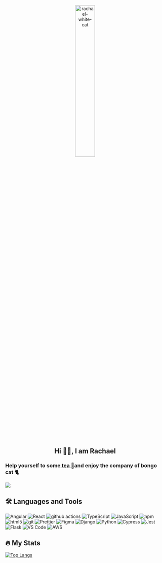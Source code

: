 <div id="header" align="center">
          <picture>
                    <source media="(prefers-color-scheme: dark)" srcset="https://media.giphy.com/media/v1.Y2lkPTc5MGI3NjExenJ6MDRvYzR6dzZpMTFsdTNseXFhaWJyejZrcWhkczhmbG4xbjRkMiZlcD12MV9pbnRlcm5hbF9naWZfYnlfaWQmY3Q9Zw/3uj7PASMahBMWv9BX4/giphy.gif" width="35%" >
                    <img src="https://media.giphy.com/media/v1.Y2lkPTc5MGI3NjExb2xlcHdmYzljcXV4YTFyemVwOG5kcXVneWhldTFsNGltMjhyaWNhMyZlcD12MV9pbnRlcm5hbF9naWZfYnlfaWQmY3Q9Zw/G585gPLutXAtTWThRy/giphy.gif" alt="rachael-white-cat" width="35%" />
          </picture>
          <h2> Hi 👋🏻, I am Rachael</h2>
</div>


### Help yourself to some<a href="https://rachaeltay.github.io/" target="_blank"> tea 🧋</a>and enjoy the company of bongo cat 🐈

[![](https://img.shields.io/website?color=0ab9e6&style=flat-square&up_message=rachaeltay&url=https%3A%2F%2Frachaeltay.github.io)](https://rachaeltay.github.io/)


## :hammer_and_wrench: Languages and Tools

<p>
  <img alt="Angular" src="https://img.shields.io/badge/-Angular-46cdf1?style=flat-square&logo=angular&logoColor=white" />
  <img alt="React" src="https://img.shields.io/badge/-React-4695f1?style=flat-square&logo=react&logoColor=white" />
  <img alt="github actions" src="https://img.shields.io/badge/-Github_Actions-4687f1?style=flat-square&logo=github-actions&logoColor=white" />
  <img alt="TypeScript" src="https://img.shields.io/badge/-TypeScript-1a73e8?style=flat-square&logo=typescript&logoColor=white" />
  <img alt="JavaScript" src="https://img.shields.io/badge/-JavaScript-3e31ea?style=flat-square&logo=JavaScript&logoColor=white" />
  <img alt="npm" src="https://img.shields.io/badge/-NPM-6c31ea?style=flat-square&logo=npm&logoColor=white" />
  <img alt="html5" src="https://img.shields.io/badge/-HTML5-c831ea?style=flat-square&logo=html5&logoColor=white" />
  <img alt="git" src="https://img.shields.io/badge/-Git-ea31de?style=flat-square&logo=git&logoColor=white" />
  <img alt="Prettier" src="https://img.shields.io/badge/-Prettier-ea3182?style=flat-square&logo=prettier&logoColor=white" />
  <img alt="Figma" src="https://img.shields.io/badge/-Figma-ea3154?style=flat-square&logo=figma&logoColor=white" />
  <img alt="Django" src="https://img.shields.io/badge/-Django-ea3c31?style=flat-square&logo=django&logoColor=white" />
  <img alt="Python" src="https://img.shields.io/badge/-Python-ea6a31?style=flat-square&logo=python&logoColor=white" />
  <img alt="Cypress" src="https://img.shields.io/badge/-Cypress-ea9831?style=flat-square&logo=cypress&logoColor=white" />
  <img alt="Jest" src="https://img.shields.io/badge/-Jest-e6cc00?style=flat-square&logo=jest&logoColor=white" />
  <img alt="Flask" src="https://img.shields.io/badge/-Flask-11c101?style=flat-square&logo=flask&logoColor=white" />
  <img alt="VS Code" src="https://img.shields.io/badge/-VSCode-0fa801?style=flat-square&logo=visual-studio-code&logoColor=white" />
  <img alt="AWS" src="https://img.shields.io/badge/-AWS-43853d?style=flat-square&logo=aws&logoColor=white" />
</p>



## :fire: My Stats
[![Top Langs](https://github-readme-stats.vercel.app/api/top-langs/?username=rachaeltay&layout=compact&theme=vision-friendly-dark&hide_progress=true)](https://github.com/rachaeltay/github-readme-stats)



<!--
**rachaeltay/rachaeltay** is a ✨ _special_ ✨ repository because its `README.md` (this file) appears on your GitHub profile.

Here are some ideas to get you started:

- 🔭 I’m currently working on ...
- 🌱 I’m currently learning ...
- 👯 I’m looking to collaborate on ...
- 🤔 I’m looking for help with ...
- 💬 Ask me about ...
- 📫 How to reach me: ...
- 😄 Pronouns: ...
- ⚡ Fun fact: ...
-->
